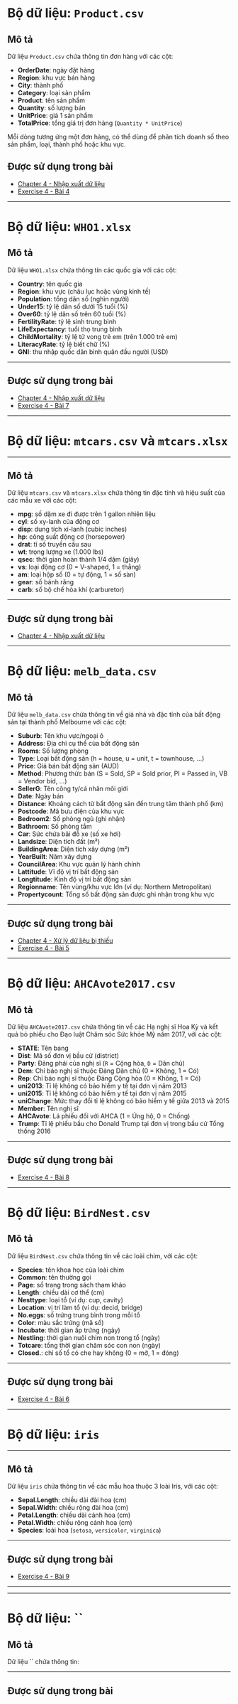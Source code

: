 # **Bộ dữ liệu: `Product.csv`**

##  **Mô tả**

Dữ liệu `Product.csv` chứa thông tin đơn hàng với các cột:

* **OrderDate**: ngày đặt hàng
* **Region**: khu vực bán hàng
* **City**: thành phố
* **Category**: loại sản phẩm
* **Product**: tên sản phẩm
* **Quantity**: số lượng bán
* **UnitPrice**: giá 1 sản phẩm
* **TotalPrice**: tổng giá trị đơn hàng (`Quantity * UnitPrice`)

Mỗi dòng tương ứng một đơn hàng, có thể dùng để phân tích doanh số theo sản phẩm, loại, thành phố hoặc khu vực.

## **Được sử dụng trong bài**
* [Chapter 4 - Nhập xuất dữ liệu](../Chapters/Chapter4.ipynb#nhập-xuất-dữ-liệu)
* [Exercise 4 - Bài 4](../Exercises/Exercise4/Exercise4.md)

---

# **Bộ dữ liệu: `WHO1.xlsx`**

## **Mô tả**
Dữ liệu `WHO1.xlsx` chứa thông tin các quốc gia với các cột:

* **Country**: tên quốc gia
* **Region**: khu vực (châu lục hoặc vùng kinh tế)
* **Population**: tổng dân số (nghìn người)
* **Under15**: tỷ lệ dân số dưới 15 tuổi (%)
* **Over60**: tỷ lệ dân số trên 60 tuổi (%)
* **FertilityRate**: tỷ lệ sinh trung bình
* **LifeExpectancy**: tuổi thọ trung bình
* **ChildMortality**: tỷ lệ tử vong trẻ em (trên 1.000 trẻ em)
* **LiteracyRate**: tỷ lệ biết chữ (%)
* **GNI**: thu nhập quốc dân bình quân đầu người (USD)

---

## **Được sử dụng trong bài**
* [Chapter 4 - Nhập xuất dữ liệu](../Chapters/Chapter4.ipynb#nhập-xuất-dữ-liệu)
* [Exercise 4 - Bài 7](../Exercises/Exercise4/Exercise4.md)


---

# **Bộ dữ liệu: `mtcars.csv` và `mtcars.xlsx`**

---

## **Mô tả**
Dữ liệu `mtcars.csv` và `mtcars.xlsx` chứa thông tin đặc tính và hiệu suất của các mẫu xe với các cột:

* **mpg**: số dặm xe đi được trên 1 gallon nhiên liệu
* **cyl**: số xy-lanh của động cơ
* **disp**: dung tích xi-lanh (cubic inches)
* **hp**: công suất động cơ (horsepower)
* **drat**: tỉ số truyền cầu sau
* **wt**: trọng lượng xe (1.000 lbs)
* **qsec**: thời gian hoàn thành 1/4 dặm (giây)
* **vs**: loại động cơ (0 = V-shaped, 1 = thẳng)
* **am**: loại hộp số (0 = tự động, 1 = số sàn)
* **gear**: số bánh răng
* **carb**: số bộ chế hòa khí (carburetor)

---

## **Được sử dụng trong bài**
* [Chapter 4 - Nhập xuất dữ liệu](../Chapters/Chapter4.ipynb#nhập-xuất-dữ-liệu)

---
# **Bộ dữ liệu: `melb_data.csv`**

## **Mô tả**

Dữ liệu `melb_data.csv` chứa thông tin về giá nhà và đặc tính của bất động sản tại thành phố Melbourne với các cột:

* **Suburb**: Tên khu vực/ngoại ô
* **Address**: Địa chỉ cụ thể của bất động sản
* **Rooms**: Số lượng phòng
* **Type**: Loại bất động sản (h = house, u = unit, t = townhouse, …)
* **Price**: Giá bán bất động sản (AUD)
* **Method**: Phương thức bán (S = Sold, SP = Sold prior, PI = Passed in, VB = Vendor bid, …)
* **SellerG**: Tên công ty/cá nhân môi giới
* **Date**: Ngày bán
* **Distance**: Khoảng cách từ bất động sản đến trung tâm thành phố (km)
* **Postcode**: Mã bưu điện của khu vực
* **Bedroom2**: Số phòng ngủ (ghi nhận)
* **Bathroom**: Số phòng tắm
* **Car**: Sức chứa bãi đỗ xe (số xe hơi)
* **Landsize**: Diện tích đất (m²)
* **BuildingArea**: Diện tích xây dựng (m²)
* **YearBuilt**: Năm xây dựng
* **CouncilArea**: Khu vực quản lý hành chính
* **Lattitude**: Vĩ độ vị trí bất động sản
* **Longtitude**: Kinh độ vị trí bất động sản
* **Regionname**: Tên vùng/khu vực lớn (ví dụ: Northern Metropolitan)
* **Propertycount**: Tổng số bất động sản được ghi nhận trong khu vực

---

## **Được sử dụng trong bài**

* [Chapter 4 - Xử lý dữ liệu bị thiếu](../Chapters/Chapter4.ipynb)
* [Exercise 4 - Bài 5](../Exercises/Exercise4/Exercise4.md)

---

# **Bộ dữ liệu: `AHCAvote2017.csv`**

## **Mô tả**

Dữ liệu `AHCAvote2017.csv` chứa thông tin về các Hạ nghị sĩ Hoa Kỳ và kết quả bỏ phiếu cho Đạo luật Chăm sóc Sức khỏe Mỹ năm 2017, với các cột:

* **STATE**: Tên bang
* **Dist**: Mã số đơn vị bầu cử (district)
* **Party**: Đảng phái của nghị sĩ (`R` = Cộng hòa, `D` = Dân chủ)
* **Dem**: Chỉ báo nghị sĩ thuộc Đảng Dân chủ (0 = Không, 1 = Có)
* **Rep**: Chỉ báo nghị sĩ thuộc Đảng Cộng hòa (0 = Không, 1 = Có)
* **uni2013**: Tỉ lệ không có bảo hiểm y tế tại đơn vị năm 2013
* **uni2015**: Tỉ lệ không có bảo hiểm y tế tại đơn vị năm 2015
* **uniChange**: Mức thay đổi tỉ lệ không có bảo hiểm y tế giữa 2013 và 2015
* **Member**: Tên nghị sĩ
* **AHCAvote**: Lá phiếu đối với AHCA (1 = Ủng hộ, 0 = Chống)
* **Trump**: Tỉ lệ phiếu bầu cho Donald Trump tại đơn vị trong bầu cử Tổng thống 2016

---

## **Được sử dụng trong bài**

* [Exercise 4 - Bài 8](../Exercises/Exercise4/Exercise4.md)

---

# **Bộ dữ liệu: `BirdNest.csv`**
## **Mô tả**
Dữ liệu `BirdNest.csv` chứa thông tin về các loài chim, với các cột:

* **Species**: tên khoa học của loài chim  
* **Common**: tên thường gọi  
* **Page**: số trang trong sách tham khảo  
* **Length**: chiều dài cơ thể (cm)  
* **Nesttype**: loại tổ (ví dụ: cup, cavity)  
* **Location**: vị trí làm tổ (ví dụ: decid, bridge)  
* **No.eggs**: số trứng trung bình trong mỗi tổ  
* **Color**: màu sắc trứng (mã số)  
* **Incubate**: thời gian ấp trứng (ngày)  
* **Nestling**: thời gian nuôi chim non trong tổ (ngày)  
* **Totcare**: tổng thời gian chăm sóc con non (ngày)  
* **Closed.**: chỉ số tổ có che hay không (0 = mở, 1 = đóng)  

---

## **Được sử dụng trong bài**
* [Exercise 4 - Bài 6](../Exercises/Exercise4/Exercise4.md)

--- 

# **Bộ dữ liệu: `iris`**

---

## **Mô tả**
Dữ liệu `iris` chứa thông tin về các mẫu hoa thuộc 3 loài Iris, với các cột:

* **Sepal.Length**: chiều dài đài hoa (cm)  
* **Sepal.Width**: chiều rộng đài hoa (cm)  
* **Petal.Length**: chiều dài cánh hoa (cm)  
* **Petal.Width**: chiều rộng cánh hoa (cm)  
* **Species**: loài hoa (`setosa`, `versicolor`, `virginica`)  

---

## **Được sử dụng trong bài**
* [Exercise 4 - Bài 9](../Exercises/Exercise4/Exercise4.md)

---

--- 

# **Bộ dữ liệu: ``**

## **Mô tả**
Dữ liệu `` chứa thông tin:

---

## **Được sử dụng trong bài**